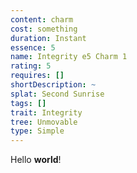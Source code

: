 ```yaml
---
content: charm
cost: something
duration: Instant
essence: 5
name: Integrity e5 Charm 1
rating: 5
requires: []
shortDescription: ~
splat: Second Sunrise
tags: []
trait: Integrity
tree: Unmovable
type: Simple
---
```


Hello **world**!
